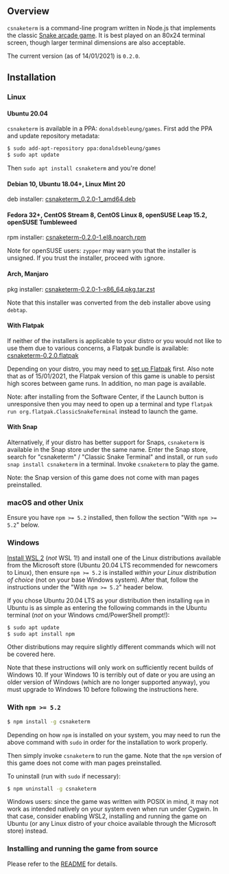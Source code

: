 ## Overview

`csnaketerm` is a command-line program written in Node.js that implements the classic [Snake arcade game](https://en.wikipedia.org/wiki/Snake_%28video_game_genre%29). It is best played on an 80x24 terminal screen, though larger terminal dimensions are also acceptable.

The current version (as of 14/01/2021) is `0.2.0`.

## Installation

### Linux

#### Ubuntu 20.04

`csnaketerm` is available in a PPA: `donaldsebleung/games`. First add the PPA and update repository metadata:

```bash
$ sudo add-apt-repository ppa:donaldsebleung/games
$ sudo apt update
```

Then `sudo apt install csnaketerm` and you're done!

#### Debian 10, Ubuntu 18.04+, Linux Mint 20

deb installer: [csnaketerm\_0.2.0-1\_amd64.deb](./csnaketerm_0.2.0-1_amd64.deb)

#### Fedora 32+, CentOS Stream 8, CentOS Linux 8, openSUSE Leap 15.2, openSUSE Tumbleweed

rpm installer: [csnaketerm-0.2.0-1.el8.noarch.rpm](./csnaketerm-0.2.0-1.el8.noarch.rpm)

Note for openSUSE users: `zypper` may warn you that the installer is unsigned. If you trust the installer, proceed with `i`gnore.

#### Arch, Manjaro

pkg installer: [csnaketerm-0.2.0-1-x86\_64.pkg.tar.zst](./csnaketerm-0.2.0-1-x86_64.pkg.tar.zst)

Note that this installer was converted from the deb installer above using `debtap`.

#### With Flatpak

If neither of the installers is applicable to your distro or you would not like to use them due to various concerns, a Flatpak bundle is available: [csnaketerm-0.2.0.flatpak](./csnaketerm-0.2.0.flatpak)

Depending on your distro, you may need to [set up Flatpak](https://flatpak.org/setup/) first. Also note that as of 15/01/2021, the Flatpak version of this game is unable to persist high scores between game runs. In addition, no man page is available.

Note: after installing from the Software Center, if the Launch button is unresponsive then you may need to open up a terminal and type `flatpak run org.flatpak.ClassicSnakeTerminal` instead to launch the game.

#### With Snap

Alternatively, if your distro has better support for Snaps, `csnaketerm` is available in the Snap store under the same name. Enter the Snap store, search for "csnaketerm" / "Classic Snake Terminal" and install, or run `sudo snap install csnaketerm` in a terminal. Invoke `csnaketerm` to play the game.

Note: the Snap version of this game does not come with man pages preinstalled.

### macOS and other Unix

Ensure you have `npm >= 5.2` installed, then follow the section "With `npm >= 5.2`" below.

### Windows

[Install WSL 2](https://docs.microsoft.com/en-us/windows/wsl/install-win10) (_not_ WSL 1!) and install one of the Linux distributions available from the Microsoft store (Ubuntu 20.04 LTS recommended for newcomers to Linux), then ensure `npm >= 5.2` is installed _within your Linux distribution of choice_ (not on your base Windows system). After that, follow the instructions under the "With `npm >= 5.2`" header below.

If you chose Ubuntu 20.04 LTS as your distribution then installing `npm` in Ubuntu is as simple as entering the following commands in the Ubuntu terminal (_not_ on your Windows cmd/PowerShell prompt!):

```bash
$ sudo apt update
$ sudo apt install npm
```

Other distributions may require slightly different commands which will not be covered here.

Note that these instructions will only work on sufficiently recent builds of Windows 10. If your Windows 10 is terribly out of date or you are using an older version of Windows (which are no longer supported anyway), you must upgrade to Windows 10 before following the instructions here.

### With `npm >= 5.2`

```bash
$ npm install -g csnaketerm
```

Depending on how `npm` is installed on your system, you may need to run the above command with `sudo` in order for the installation to work properly.

Then simply invoke `csnaketerm` to run the game. Note that the `npm` version of this game does not come with man pages preinstalled.

To uninstall (run with `sudo` if necessary):

```bash
$ npm uninstall -g csnaketerm
```

Windows users: since the game was written with POSIX in mind, it may not work as intended natively on your system even when run under Cygwin. In that case, consider enabling WSL2, installing and running the game on Ubuntu (or any Linux distro of your choice available through the Microsoft store) instead.

### Installing and running the game from source

Please refer to the [README](https://github.com/DonaldKellett/csnaketerm/blob/main/README.md) for details.
